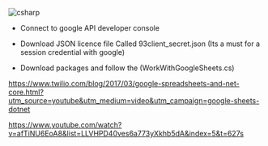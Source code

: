 ![csharp](https://img.shields.io/badge/csharp-green.svg)
 
- Connect to google API developer console 

- Download JSON licence file Called 93client_secret.json (Its a must for a session credential with google) 

- Download packages and follow the (WorkWithGoogleSheets.cs) 

https://www.twilio.com/blog/2017/03/google-spreadsheets-and-net-core.html?utm_source=youtube&utm_medium=video&utm_campaign=google-sheets-dotnet 

https://www.youtube.com/watch?v=afTiNU6EoA8&list=LLVHPD40ves6a773yXkhb5dA&index=5&t=627s

